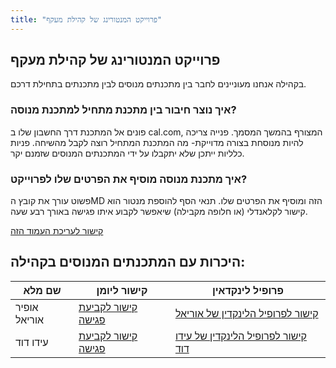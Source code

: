 ```yaml
---
title: "פרוייקט המנטורינג של קהילת מעקף"
---
```


## פרוייקט המנטורינג של קהילת מעקף

בקהילה אנחנו מעוניינים לחבר בין מתכנתים מנוסים לבין מתכנתים בתחילת דרכם.

### איך נוצר חיבור בין מתכנת מתחיל למתכנת מנוסה?

פונים אל המתכנת דרך החשבון שלו ב cal.com, המצורף בהמשך המסמך.
פנייה צריכה להיות מנוסחת בצורה מדוייקת- מה המתכנת המתחיל רוצה לקבל מהשיחה.
פניות כלליות ייתכן שלא יתקבלו על ידי המתכנתים המנוסים שזמנם יקר.

### איך מתכנת מנוסה מוסיף את הפרטים שלו לפרוייקט?

פשוט עורך את קובץ הMD הזה ומוסיף את הפרטים שלו.
תנאי הסף להוספת מנטור הוא קישור לקלאנדלי (או חלופה מקבילה) שיאפשר לקבוע איתו פגישה באורך רבע שעה.

[קישור לעריכת העמוד הזה](https://github.com/Maakaf/maakaf-temp/blob/main/src/content/members/mentoring_project.md)

## היכרות עם המתכנתים המנוסים בקהילה:

| שם מלא       | קישור ליומן                                                                             | פרופיל לינקדאין                                                                                                    |
| ------------ | --------------------------------------------------------------------------------------- | ------------------------------------------------------------------------------------------------------------------ |
| אופיר אוריאל | <a href="https://cal.com/uriel-ofir/15min" target="_blank">קישור לקביעת פגישה</a>       | <a href="https://www.linkedin.com/in/uriel-ofir/" target="_blank">קישור לפרופיל הלינקדין של אוריאל</a>             |
| עידו דוד     | <a href="https://calendly.com/idonkl100/30min" target="_blank"> קישור לקביעת פגישה </a> | <a href="https://www.linkedin.com/in/ido-david-46b59119a" target="_blank"> קישור לפרופיל הלינקדין של עידו דוד </a> |
